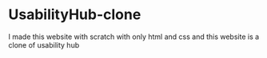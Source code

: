 # UsabilityHub-clone
 I made this website with scratch with only html and css and this website is a clone of usability hub 
